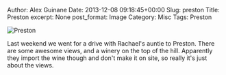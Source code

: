 Author: Alex Guinane
Date: 2013-12-08 09:18:45+00:00
Slug: preston
Title: Preston
excerpt: None
post_format: Image
Category: Misc
Tags: Preston

![Preston](/images/2013/2013-12-08-preston/img_20131130_170939.jpg)

Last weekend we went for a drive with Rachael's auntie to Preston. There are some awesome views, and a winery on the top of the hill. Apparently they import the wine though and don't make it on site, so really it's just about the views.
